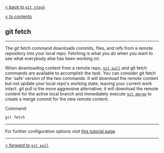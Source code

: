 [< back to `git stash`](/Contents/2_Branching_Merging/2.4_stash.md)

[< to contents](/readme.md)

## **git fetch**

---

The git fetch command downloads commits, files, and refs from a remote repository into your local repo. Fetching is what you do when you want to see what everybody else has been working on.

When downloading content from a remote repo, [`git pull`][3.1.1] and git fetch commands are available to accomplish the task. You can consider git fetch the 'safe' version of the two commands. It will download the remote content but not update your local repo's working state, leaving your current work intact. git pull is the more aggressive alternative; it will download the remote content for the active local branch and immediately execute [`git merge`][3.1.2] to create a merge commit for the new remote content.

Command:

```bash =
git fetch 
```
---

For further configuration options visit [this tutorial page][3.1.3]

[3.1.1]: ./3.2_pull/md
[3.1.2]: ./2.3_merge/md
[3.1.3]: https://www.atlassian.com/git/tutorials/syncing/git-fetch "Atlassian tutorial"

---

[> forward to `git pull`](./3.2_pull.md)